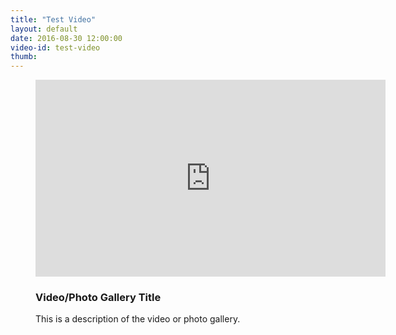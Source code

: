 ```yaml
---
title: "Test Video"
layout: default
date: 2016-08-30 12:00:00
video-id: test-video
thumb: 
---
```


<div class="section-dark">
  <!--<?php include("../patterns/partials/close-button.html") ?>-->
    <div class="inner-wrapper">
      <figure class="video">
        <div class="video-container">
          <iframe class="gallery__video" width="560" height="315" src="https://www.youtube.com/embed/ICJUFoXqk3E" frameborder="0" allowfullscreen></iframe>
        </div>
        <figcaption class="gallery-caption">
          <h3 class="gallery-caption__title">Video/Photo Gallery Title</h3>
          <p class="gallery-caption__description">This is a description of the video or photo gallery.</p>
        </figcaption>
      </figure>
    </div>
</div>
